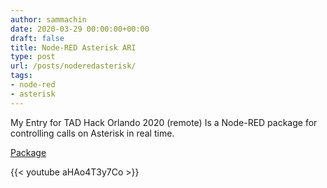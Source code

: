 ```yaml
---
author: sammachin
date: 2020-03-29 00:00:00+00:00
draft: false
title: Node-RED Asterisk ARI
type: post
url: /posts/noderedasterisk/
tags:
- node-red
- asterisk
---
```


My Entry for TAD Hack Orlando 2020 (remote) Is a Node-RED package for controlling calls on Asterisk in real time.

[Package](https://flows.nodered.org/node/nodered-contrib-asterisk-ari)

{{< youtube aHAo4T3y7Co >}}

